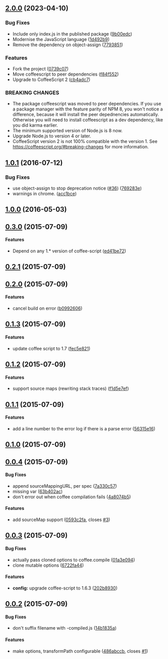 ## [2.0.0](https://github.com/prantlf/karma-coffee-preprocessor/compare/ef1c7ae0c9a2153ba66e17610da175ac7996423d...v2.0.0) (2023-04-10)


### Bug Fixes

* Include only index.js in the published package ([9b00edc](https://github.com/prantlf/karma-coffee-preprocessor/commit/9b00edc359d85591ab503cae7181a03bbe3bd482))
* Modernise the JavaScript language ([1d492b9](https://github.com/prantlf/karma-coffee-preprocessor/commit/1d492b9921468e2522b5b918f2d3339fc54524bf))
* Remove the dependency on object-assign ([7793851](https://github.com/prantlf/karma-coffee-preprocessor/commit/7793851b0ec0f51021923548119176b7d2d6cea5))


### Features

* Fork the project ([0739c07](https://github.com/prantlf/karma-coffee-preprocessor/commit/0739c072304527ddc3fe376ab51b35cc3ce22637))
* Move coffeescript to peer dependencies ([f84f552](https://github.com/prantlf/karma-coffee-preprocessor/commit/f84f552a73b6b0bff3583039215e4c5c285d21da))
* Upgrade to CoffeeScript 2 ([cb4adc7](https://github.com/prantlf/karma-coffee-preprocessor/commit/cb4adc75a5d59b1028520812c196f1670260078b))


### BREAKING CHANGES

* The package coffeescript was moved to peer dependencies. If you use a package manager with the feature parity of NPM 8, you won't notice a difference, because it will install the peer depednencies automatically. Otherwise you will need to install coffeescript as a dev dependency, like you did karma earlier.
* The minimum supported version of Node.js is 8 now.
* Upgrade Node.js to version 4 or later.
* CoffeeScript version 2 is not 100% compatible with the version 1. See https://coffeescript.org/#breaking-changes for more information.


## [1.0.1](https://github.com/karma-runner/karma-coffee-preprocessor/compare/v1.0.0...v1.0.1) (2016-07-12)


### Bug Fixes

* use object-assign to stop deprecation notice ([#36](https://github.com/karma-runner/karma-coffee-preprocessor/issues/36)) ([769283e](https://github.com/karma-runner/karma-coffee-preprocessor/commit/769283e))
* warnings in chrome. ([acc1bce](https://github.com/karma-runner/karma-coffee-preprocessor/commit/acc1bce))


## [1.0.0](https://github.com/karma-runner/karma-coffee-preprocessor/compare/v0.3.0...v1.0.0) (2016-05-03)


## [0.3.0](https://github.com/karma-runner/karma-coffee-preprocessor/compare/v0.2.1...v0.3.0) (2015-07-09)


#### Features

* Depend on any 1.* version of coffee-script ([ed41be72](https://github.com/karma-runner/karma-coffee-preprocessor/commit/ed41be72))


## [0.2.1](https://github.com/karma-runner/karma-coffee-preprocessor/compare/v0.2.0...v0.2.1) (2015-07-09)


## [0.2.0](https://github.com/karma-runner/karma-coffee-preprocessor/compare/v0.1.3...v0.2.0) (2015-07-09)


#### Features

* cancel build on error ([b0992606](https://github.com/karma-runner/karma-coffee-preprocessor/commit/b0992606))


## [0.1.3](https://github.com/karma-runner/karma-coffee-preprocessor/compare/v0.1.2...v0.1.3) (2015-07-09)


#### Features

* update coffee script to 1.7 ([fec5e821](https://github.com/karma-runner/karma-coffee-preprocessor/commit/fec5e821))


## [0.1.2](https://github.com/karma-runner/karma-coffee-preprocessor/compare/v0.1.1...v0.1.2) (2015-07-09)


#### Features

* support source maps (rewriting stack traces) ([f1d5e7ef](https://github.com/karma-runner/karma-coffee-preprocessor/commit/f1d5e7ef))


## [0.1.1](https://github.com/karma-runner/karma-coffee-preprocessor/compare/v0.1.0...v0.1.1) (2015-07-09)


#### Features

* add a line number to the error log if there is a parse error ([56315e16](https://github.com/karma-runner/karma-coffee-preprocessor/commit/56315e16))


## [0.1.0](https://github.com/karma-runner/karma-coffee-preprocessor/compare/v0.0.4...v0.1.0) (2015-07-09)


## [0.0.4](https://github.com/karma-runner/karma-coffee-preprocessor/compare/v0.0.3...v0.0.4) (2015-07-09)


#### Bug Fixes

* append sourceMappingURL, per spec ([7a330c57](https://github.com/karma-runner/karma-coffee-preprocessor/commit/7a330c57))
* missing var ([63b402ac](https://github.com/karma-runner/karma-coffee-preprocessor/commit/63b402ac))
* don't error out when coffee compilation fails ([4a8074b5](https://github.com/karma-runner/karma-coffee-preprocessor/commit/4a8074b5))


#### Features

* add sourceMap support ([0593c2fa](https://github.com/karma-runner/karma-coffee-preprocessor/commit/0593c2fa), closes [#3](https://github.com/karma-runner/karma-coffee-preprocessor/issues/3))


## [0.0.3](https://github.com/karma-runner/karma-coffee-preprocessor/compare/v0.0.2...v0.0.3) (2015-07-09)


#### Bug Fixes

* actually pass cloned options to coffee.compile ([01a3e094](https://github.com/karma-runner/karma-coffee-preprocessor/commit/01a3e094))
* clone mutable options ([6722fa44](https://github.com/karma-runner/karma-coffee-preprocessor/commit/6722fa44))


#### Features

* **config:** upgrade coffee-script to 1.6.3 ([202b8930](https://github.com/karma-runner/karma-coffee-preprocessor/commit/202b8930))


## [0.0.2](https://github.com/karma-runner/karma-coffee-preprocessor/compare/v0.0.1...v0.0.2) (2015-07-09)


#### Bug Fixes

* don't suffix filename with -compiled.js ([14b1835a](https://github.com/karma-runner/karma-coffee-preprocessor/commit/14b1835a))


#### Features

* make options, transformPath configurable ([486abccb](https://github.com/karma-runner/karma-coffee-preprocessor/commit/486abccb), closes [#1](https://github.com/karma-runner/karma-coffee-preprocessor/issues/1))

